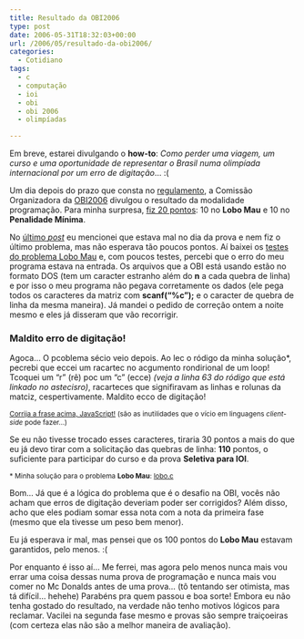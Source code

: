 ```yaml
---
title: Resultado da OBI2006
type: post
date: 2006-05-31T18:32:03+00:00
url: /2006/05/resultado-da-obi2006/
categories:
  - Cotidiano
tags:
  - c
  - computação
  - ioi
  - obi
  - obi 2006
  - olimpíadas

---
```

Em breve, estarei divulgando o **how-to**: _Como perder uma viagem, um curso e uma oportunidade de representar o Brasil numa olimpíada internacional por um erro de digitação_… :(

Um dia depois do prazo que consta no [regulamento][1], a Comissão Organizadora da [OBI2006][2] divulgou o resultado da modalidade programação. Para minha surpresa, [fiz 20 pontos][3]: 10 no **Lobo Mau** e 10 no **Penalidade Mínima**.

No [último _post_][4] eu mencionei que estava mal no dia da prova e nem fiz o último problema, mas não esperava tão poucos pontos. Aí baixei os [testes do problema Lobo Mau][5] e, com poucos testes, percebi que o erro do meu programa estava na entrada. Os arquivos que a OBI está usando estão no formato DOS (tem um caracter estranho além do **n** a cada quebra de linha) e por isso o meu programa não pegava corretamente os dados (ele pega todos os caracteres da matriz com **scanf(“%c”);** e o caracter de quebra de linha da mesma maneira). Já mandei o pedido de correção ontem a noite mesmo e eles já disseram que vão recorrigir.

### Maldito erro de digitação!

<p id="malditoErroDeDigitacao" class="quote">
  Agoca… O pcoblema sécio veio depois. Ao lec o ródigo da minha solução*, pecrebi que eccei um racartec no acgumento rondirional de um loop! Tcoquei um “r” (rê) poc um “c” (ecce) <em>(veja a linha 63 do ródigo que está linkado no astecisro)</em>, racarteces que signifiravam as linhas e rolunas da matciz, cespertivamente. Maldito ecco de digitação!
</p>



<p style="font-size:85%;">
  <a href="javascript:arrumaErros('malditoErroDeDigitacao');">Corrija a frase acima, JavaScript!</a> (são as inutilidades que o vício em linguagens <em>client-side</em> pode fazer…)
</p>

Se eu não tivesse trocado esses caracteres, tiraria 30 pontos a mais do que eu já devo tirar com a solicitação das quebras de linha: **110** pontos, o suficiente para participar do curso e da prova **Seletiva para IOI**.

<p style="font-size:85%;">
  * Minha solução para o problema <strong>Lobo Mau</strong>: <a href="/wp-content/uploads/c/lobo.c">lobo.c</a>
</p>

Bom… Já que é a lógica do problema que é o desafio na OBI, vocês não acham que erros de digitação deveriam poder ser corrigidos? Além disso, acho que eles podiam somar essa nota com a nota da primeira fase (mesmo que ela tivesse um peso bem menor).

Eu já esperava ir mal, mas pensei que os 100 pontos do **Lobo Mau** estavam garantidos, pelo menos. :(

Por enquanto é isso aí… Me ferrei, mas agora pelo menos nunca mais vou errar uma coisa dessas numa prova de programação e nunca mais vou comer no Mc Donalds antes de uma prova… (tô tentando ser otimista, mas tá difícil… hehehe) Parabéns pra quem passou e boa sorte! Embora eu não tenha gostado do resultado, na verdade não tenho motivos lógicos para reclamar. Vacilei na segunda fase mesmo e provas são sempre traiçoeiras (com certeza elas não são a melhor maneira de avaliação).

 [1]: http://olimpiada.ic.unicamp.br/info_geral/regulamento
 [2]: http://olimpiada.ic.unicamp.br
 [3]: http://olimpiada.ic.unicamp.br/res_fase2_prog/programacao_n2/MostraLog?id=13
 [4]: http://tiagomadeira.net/2006/05/16/resumao/
 [5]: http://olimpiada.ic.unicamp.br/res_fase2_prog/programacao_n2/gabaritos/lobo.zip

